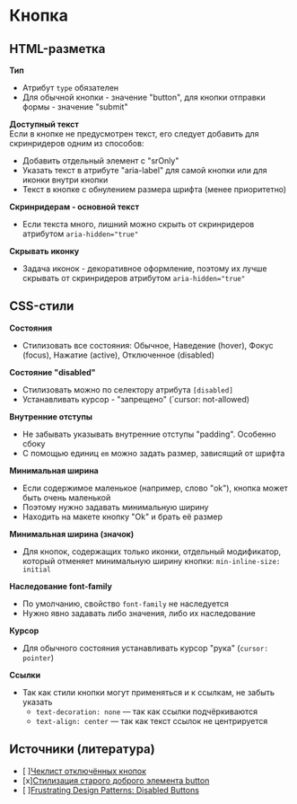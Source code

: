# **Кнопка**

## HTML-разметка
**Тип**
- Атрибут `type` обязателен
- Для обычной кнопки - значение "button", для кнопки отправки формы - значение "submit"

**Доступный текст**<br/>
Если в кнопке не предусмотрен текст, его следует добавить для скринридеров одним из способов:
- Добавить отдельный элемент с "srOnly"
- Указать текст в атрибуте "aria-label" для самой кнопки или для иконки внутри кнопки
- Текст в кнопке с обнулением размера шрифта (менее приоритетно)

**Скринридерам - основной текст**
- Если текста много, лишний можно скрыть от скринридеров атрибутом `aria-hidden="true"`

**Скрывать иконку**
- Задача иконок - декоративное оформление, поэтому их лучше скрывать от скринридеров атрибутом `aria-hidden="true"`


## CSS-стили
**Состояния**
- Стилизовать все состояния: Обычное, Наведение (hover), Фокус (focus), Нажатие (active), Отключенное (disabled)

**Состояние "disabled"**
- Стилизовать можно по селектору атрибута `[disabled]`
- Устанавливать курсор - "запрещено" (`cursor: not-allowed)

**Внутренние отступы**
- Не забывать указывать внутренние отступы "padding". Особенно сбоку
- С помощью единиц `em` можно задать размер, зависящий от шрифта

**Минимальная ширина**
- Если содержимое маленькое (например, слово "ok"), кнопка может быть очень маленькой
- Поэтому нужно задавать минимальную ширину
- Находить на макете кнопку "Ok" и брать её размер

**Минимальная ширина (значок)**
- Для кнопок, содержащих только иконки, отдельный модификатор, который отменяет минимальную ширину кнопки: `min-inline-size: initial`

**Наследование font-family**
- По умолчанию, свойство `font-family` не наследуется
- Нужно явно задавать либо значения, либо их наследование

**Курсор**
- Для обычного состояния устанавливать курсор "рука" (`cursor: pointer`)

**Ссылки**
- Так как стили кнопки могут применяться и к ссылкам, не забыть указать
  - `text-decoration: none` — так как ссылки подчёркиваются
  - `text-align: center` — так как текст ссылок не центрируется


## Источники (литература)
- [ ][Чеклист отключённых кнопок](https://twitter.com/smashingmag/status/1422851562414673924)
- [x][Стилизация старого доброго элемента button](https://habr.com/ru/company/ruvds/blog/489820/)
- [ ][Frustrating Design Patterns: Disabled Buttons](https://www.smashingmagazine.com/2021/08/frustrating-design-patterns-disabled-buttons/)
